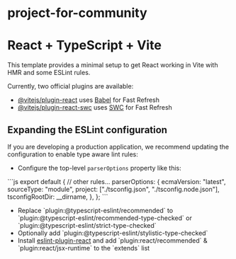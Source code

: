 # project-for-community

# React + TypeScript + Vite

This template provides a minimal setup to get React working in Vite with HMR and some ESLint rules.

Currently, two official plugins are available:

- [@vitejs/plugin-react](https://github.com/vitejs/vite-plugin-react/blob/main/packages/plugin-react/README.md) uses [Babel](https://babeljs.io/) for Fast Refresh
- [@vitejs/plugin-react-swc](https://github.com/vitejs/vite-plugin-react-swc) uses [SWC](https://swc.rs/) for Fast Refresh

## Expanding the ESLint configuration

If you are developing a production application, we recommend updating the configuration to enable type aware lint rules:

- Configure the top-level `parserOptions` property like this:

\`\`\`js
export default {
// other rules...
parserOptions: {
ecmaVersion: "latest",
sourceType: "module",
project: ["./tsconfig.json", "./tsconfig.node.json"],
tsconfigRootDir: \_\_dirname,
},
};
\`\`\`

- Replace \`plugin:@typescript-eslint/recommended\` to \`plugin:@typescript-eslint/recommended-type-checked\` or \`plugin:@typescript-eslint/strict-type-checked\`
- Optionally add \`plugin:@typescript-eslint/stylistic-type-checked\`
- Install [eslint-plugin-react](https://github.com/jsx-eslint/eslint-plugin-react) and add \`plugin:react/recommended\` & \`plugin:react/jsx-runtime\` to the \`extends\` list

